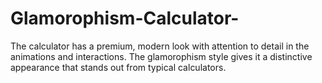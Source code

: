 # Glamorophism-Calculator-
The calculator has a premium, modern look with attention to detail in the animations and interactions. The glamorophism style gives it a distinctive appearance that stands out from typical calculators.
